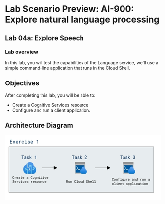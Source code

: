 # Lab Scenario Preview: AI-900: Explore natural language processing

## Lab 04a: Explore Speech

### Lab overview

In this lab, you will test the capabilities of the Language service, we'll use a simple command-line application that runs in the Cloud Shell.

## Objectives
  
After completing this lab, you will be able to:

- Create a Cognitive Services resource
- Configure and run a client application.

## Architecture Diagram

  ![](media/Module4a.png)
